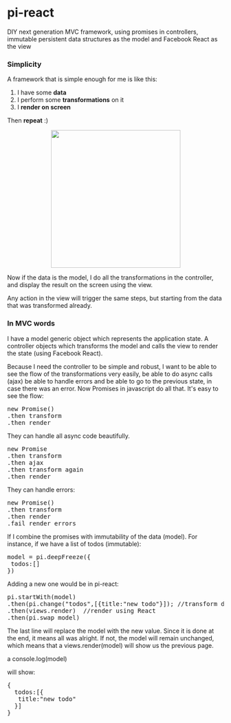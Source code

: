 # pi-react
DIY next generation MVC framework, using promises in controllers, immutable persistent data structures as the model and Facebook React as the view

<h3>Simplicity</h3>

A framework that is simple enough for me is like this:

1. I have some <b>data</b>
2. I perform some <b>transformations</b> on it
3. I <b>render on screen</b>

Then <b>repeat</b> :)

<center>
<img border="0" height="320" src="https://1.bp.blogspot.com/-8bqa7XqyVDw/VkSm4G7-HKI/AAAAAAAAl9o/v2W4B2yLEFc/s320/FullSizeRender.jpg" width="301">
</center>


Now if the data is the model, I do all the transformations in the controller, and display the result on the screen using the view.

Any action in the view will trigger the same steps, but starting from the data that was transformed already.


<h3>In MVC words</h3>

I have a model generic object which represents the application state. A controller objects which transforms the model and calls the view to render the state (using Facebook React).

Because I need the controller to be simple and robust, I want to be able to see the flow of the transformations very easily, be able to do async calls (ajax) be able to handle errors and be able to go to the previous state, in case there was an error. Now Promises in javascript do all that. It's easy to see the flow:

<pre>
new Promise()
.then transform
.then render
</pre>


They can handle all async code beautifully.

<pre>
new Promise
.then transform
.then ajax
.then transform again
.then render
</pre>

They can handle errors:

<pre>
new Promise()
.then transform
.then render
.fail render_errors
</pre>

If I combine the promises with immutability of the data (model). For instance, if we have a list of todos (immutable):

<pre>
model = pi.deepFreeze({
 todos:[]
})
</pre>

Adding a new one would be in pi-react:

<pre>
pi.startWith(model)
.then(pi.change("todos",[{title:"new todo"}]); //transform data - new todo
.then(views.render)  //render using React
.then(pi.swap_model) 
</pre>

The last line will replace the model with the new value. Since it is done at the end, it means all was alright. If not, the model will remain unchanged, which means that a views.render(model) will show us the previous page.

a console.log(model)

will show:

<pre>
{
  todos:[{
   title:"new todo"
  }]
}
</pre>
